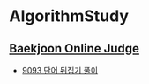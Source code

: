 # AlgorithmStudy


## [Baekjoon Online Judge](https://www.acmicpc.net/)

- [9093 단어 뒤집기 풀이](https://github.com/sxzeu/AlgorithmStudy/tree/main/baekjoon9093)
